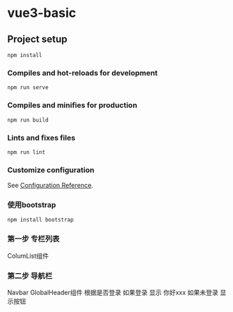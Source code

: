 # vue3-basic

## Project setup
```
npm install
```

### Compiles and hot-reloads for development
```
npm run serve
```

### Compiles and minifies for production
```
npm run build
```

### Lints and fixes files
```
npm run lint
```

### Customize configuration
See [Configuration Reference](https://cli.vuejs.org/config/).

### 使用bootstrap
```
npm install bootstrap
```

### 第一步 专栏列表
ColumList组件 

### 第二步 导航栏
Navbar
GlobalHeader组件
根据是否登录 
    如果登录 显示 你好xxx
    如果未登录 显示按钮